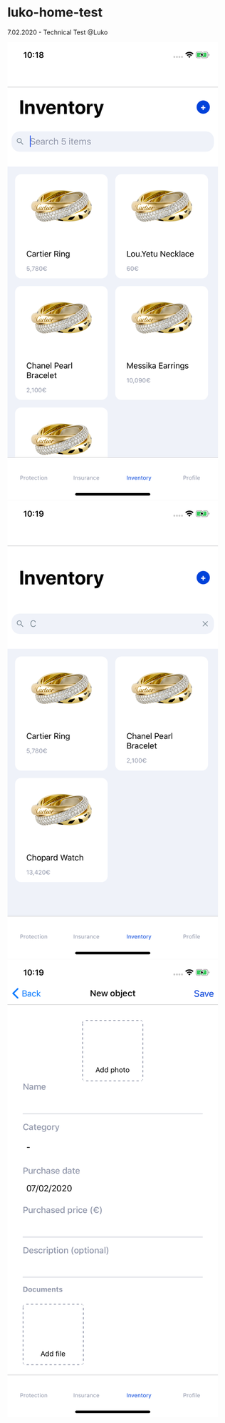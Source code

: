 # luko-home-test
7.02.2020 - Technical Test @Luko

![Alt Inventory](./screenshots/InventoryScreen.png "Inventory")
![Alt InventoryFilter](screenshots/InventoryFilterScreen.png "Inventory Filter")
![Alt AddInventoryItem](screenshots/AddInventoryItemScreen.png "Add Inventory Item Form")
